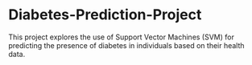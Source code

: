 # Diabetes-Prediction-Project
This project explores the use of Support Vector Machines (SVM) for predicting the presence of diabetes in individuals based on their health data.
